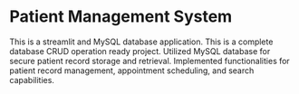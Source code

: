 # Patient Management System
This is a streamlit and MySQL database application.
This is a complete database CRUD operation ready project.
Utilized MySQL database for secure patient record storage and retrieval. Implemented functionalities for patient record management, appointment scheduling, and search capabilities.


